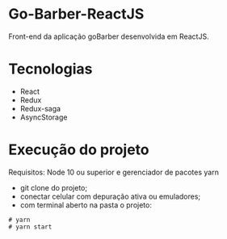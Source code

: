 # Go-Barber-ReactJS

Front-end da aplicação goBarber desenvolvida em ReactJS.

# Tecnologias

- React
- Redux
- Redux-saga
- AsyncStorage

# Execução do projeto

Requisitos: Node 10 ou superior e gerenciador de pacotes yarn

- git clone do projeto;
- conectar celular com depuração ativa ou emuladores;
- com terminal aberto na pasta o projeto:
```
# yarn
# yarn start
```
